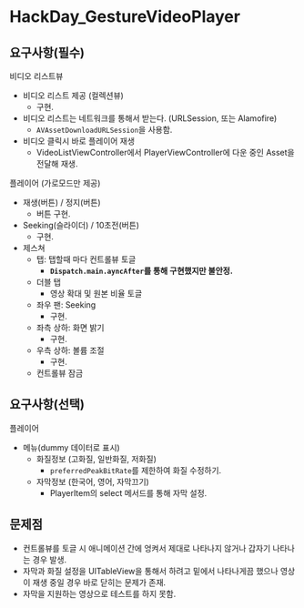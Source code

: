 # HackDay_GestureVideoPlayer

## 요구사항(필수)
비디오 리스트뷰
- 비디오 리스트 제공 (컬렉션뷰)
  - 구현.
- 비디오 리스트는 네트워크를 통해서 받는다. (URLSession, 또는 Alamofire)
  -  `AVAssetDownloadURLSession`을 사용함.
- 비디오 클릭시 바로 플레이어 재생
  - VideoListViewController에서 PlayerViewController에 다운 중인 Asset을 전달해 재생.

플레이어 (가로모드만 제공)
- 재생(버튼) / 정지(버튼)
  - 버튼 구현.
- Seeking(슬라이더) / 10초전(버튼)
  - 구현.
- 제스쳐
  - 탭: 탭할때 마다 컨트롤뷰 토글
    - **`Dispatch.main.ayncAfter`를 통해 구현했지만 불안정.**
  - 더블 탭
    - 영상 확대 및 원본 비율 토글
  - 좌우 팬: Seeking
    - 구현.
  - 좌측 상하: 화면 밝기
    - 구현.
  - 우측 상하: 볼륨 조절
    - 구현.
  - 컨트롤뷰 잠금
  
## 요구사항(선택)
플레이어
- 메뉴(dummy 데이터로 표시)
  - 화질정보 (고화질, 일반화질, 저화질)
    - `preferredPeakBitRate`를 제한하여 화질 수정하기.
  - 자막정보 (한국어, 영어, 자막끄기)
    - PlayerItem의 select 메서드를 통해 자막 설정.

## 문제점
- 컨트롤뷰를 토글 시 애니메이션 간에 엉켜서 제대로 나타나지 않거나 갑자기 나타나는 경우 발생.
- 자막과 화질 설정을 UITableView을 통해서 하려고 밑에서 나타나게끔 했으나 영상이 재생 중일 경우 바로 닫히는 문제가 존재.
- 자막을 지원하는 영상으로 테스트를 하지 못함.
